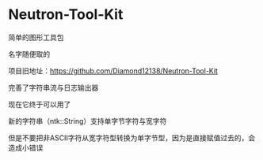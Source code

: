 # Neutron-Tool-Kit

简单的图形工具包

名字随便取的

项目旧地址：https://github.com/Diamond12138/Neutron-Tool-Kit

完善了字符串流与日志输出器

现在它终于可以用了

新的字符串（ntk::String）支持单字节字符与宽字符

但是不要把非ASCII字符从宽字符型转换为单字节型，因为是直接赋值过去的，会造成小错误
